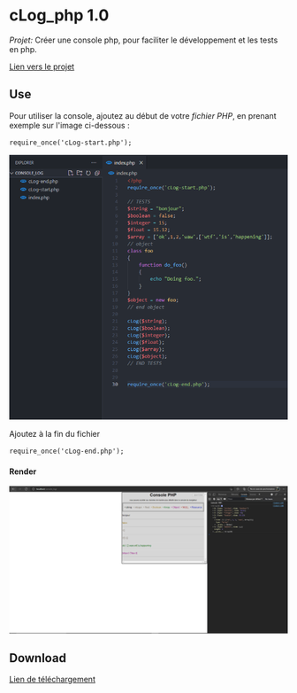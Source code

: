 # cLog_php 1.0

*Projet:* Créer une console php, pour faciliter le développement et les tests en php.

[Lien vers le projet](https://tanguy-jpg.github.io/cLog_php/)

## Use

Pour utiliser la console, ajoutez au début de votre *fichier PHP*, en prenant exemple sur l'image ci-dessous :

```diff
require_once('cLog-start.php');
```

![Example of Use](exampleOfUse.PNG)

Ajoutez à la fin du fichier

```diff
require_once('cLog-end.php');
```
#### Render

![Example of render](render.PNG)

## Download

[Lien de téléchargement](https://drive.google.com/uc?export=download&id=1fCA9XAhLPebVBlZMLEsf71czkF_3D3ZL)

